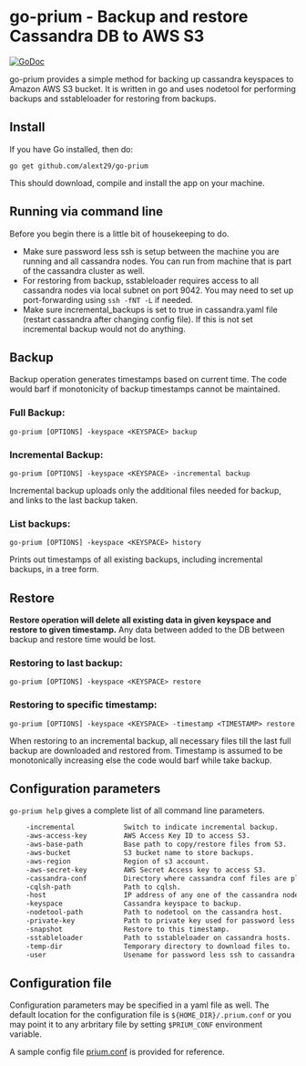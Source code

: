 # go-prium - Backup and restore Cassandra DB to AWS S3
[![GoDoc](https://godoc.org/github.com/alext29/go-prium?status.svg)](https://godoc.org/github.com/alext29/go-prium/prium)

go-prium provides a simple method for backing up cassandra keyspaces to Amazon AWS S3 bucket. It is written in go and uses nodetool for performing backups and sstableloader for restoring from backups.

## Install
If you have Go installed, then do:

`go get github.com/alext29/go-prium`

This should download, compile and install the app on your machine.

## Running via command line

Before you begin there is a little bit of housekeeping to do.

 * Make sure password less ssh is setup between the machine you are running and all cassandra nodes. You can run from machine that is part of the cassandra cluster as well.
 * For restoring from backup, sstableloader requires access to all cassandra nodes via local subnet on port 9042. You may need to set up port-forwarding using `ssh -fNT -L` if needed.
 * Make sure incremental_backups is set to true in cassandra.yaml file (restart cassandra after changing config file). If this is not set incremental backup would not do anything.

## Backup

Backup operation generates timestamps based on current time. The code would barf if monotonicity of backup timestamps cannot be maintained.

### Full Backup:
`go-prium [OPTIONS] -keyspace <KEYSPACE> backup`

### Incremental Backup:
`go-prium [OPTIONS] -keyspace <KEYSPACE> -incremental backup`

Incremental backup uploads only the additional files needed for backup, and links to the last backup taken.

### List backups:
`go-prium [OPTIONS] -keyspace <KEYSPACE> history`

Prints out timestamps of all existing backups, including incremental backups, in a tree form.

## Restore

**Restore operation will delete all existing data in given keyspace and restore to given timestamp.** Any data between added to the DB between backup and restore time would be lost.

### Restoring to last backup:
`go-prium [OPTIONS] -keyspace <KEYSPACE> restore`

### Restoring to specific timestamp:
`go-prium [OPTIONS] -keyspace <KEYSPACE> -timestamp <TIMESTAMP> restore`

When restoring to an incremental backup, all necessary files till the last full backup are downloaded and restored from. Timestamp is assumed to be monotonically increasing else the code would barf while take backup.

## Configuration parameters
`go-prium help`  gives a complete list of all command line parameters.

```bash
	-incremental            Switch to indicate incremental backup.
	-aws-access-key         AWS Access Key ID to access S3.
	-aws-base-path          Base path to copy/restore files from S3.
	-aws-bucket             S3 bucket name to store backups.
	-aws-region             Region of s3 account.
	-aws-secret-key         AWS Secret Access key to access S3.
	-cassandra-conf         Directory where cassandra conf files are placed.
	-cqlsh-path             Path to cqlsh.
	-host                   IP address of any one of the cassandra nodes.
	-keyspace               Cassandra keyspace to backup.
	-nodetool-path          Path to nodetool on the cassandra host.
	-private-key            Path to private key used for password less ssh.
	-snapshot               Restore to this timestamp.
	-sstableloader          Path to sstableloader on cassandra hosts.
	-temp-dir               Temporary directory to download files to.
	-user                   Usename for password less ssh to cassandra host.
```

## Configuration file
Configuration parameters may be specified in a yaml file as well. The default location for the configuration file is `${HOME_DIR}/.prium.conf` or you may point it to any arbritary file by setting `$PRIUM_CONF` environment variable.

A sample config file [prium.conf](https://github.com/alext29/go-prium/blob/master/prium.conf) is provided for reference.
